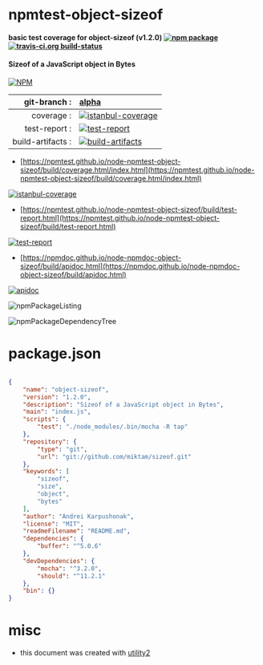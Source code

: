# npmtest-object-sizeof

#### basic test coverage for  object-sizeof (v1.2.0)  [![npm package](https://img.shields.io/npm/v/npmtest-object-sizeof.svg?style=flat-square)](https://www.npmjs.org/package/npmtest-object-sizeof) [![travis-ci.org build-status](https://api.travis-ci.org/npmtest/node-npmtest-object-sizeof.svg)](https://travis-ci.org/npmtest/node-npmtest-object-sizeof)

#### Sizeof of a JavaScript object in Bytes

[![NPM](https://nodei.co/npm/object-sizeof.png?downloads=true&downloadRank=true&stars=true)](https://www.npmjs.com/package/object-sizeof)

| git-branch : | [alpha](https://github.com/npmtest/node-npmtest-object-sizeof/tree/alpha)|
|--:|:--|
| coverage : | [![istanbul-coverage](https://npmtest.github.io/node-npmtest-object-sizeof/build/coverage.badge.svg)](https://npmtest.github.io/node-npmtest-object-sizeof/build/coverage.html/index.html)|
| test-report : | [![test-report](https://npmtest.github.io/node-npmtest-object-sizeof/build/test-report.badge.svg)](https://npmtest.github.io/node-npmtest-object-sizeof/build/test-report.html)|
| build-artifacts : | [![build-artifacts](https://npmtest.github.io/node-npmtest-object-sizeof/glyphicons_144_folder_open.png)](https://github.com/npmtest/node-npmtest-object-sizeof/tree/gh-pages/build)|

- [https://npmtest.github.io/node-npmtest-object-sizeof/build/coverage.html/index.html](https://npmtest.github.io/node-npmtest-object-sizeof/build/coverage.html/index.html)

[![istanbul-coverage](https://npmtest.github.io/node-npmtest-object-sizeof/build/screenCapture.buildCi.browser.%252Ftmp%252Fbuild%252Fcoverage.lib.html.png)](https://npmtest.github.io/node-npmtest-object-sizeof/build/coverage.html/index.html)

- [https://npmtest.github.io/node-npmtest-object-sizeof/build/test-report.html](https://npmtest.github.io/node-npmtest-object-sizeof/build/test-report.html)

[![test-report](https://npmtest.github.io/node-npmtest-object-sizeof/build/screenCapture.buildCi.browser.%252Ftmp%252Fbuild%252Ftest-report.html.png)](https://npmtest.github.io/node-npmtest-object-sizeof/build/test-report.html)

- [https://npmdoc.github.io/node-npmdoc-object-sizeof/build/apidoc.html](https://npmdoc.github.io/node-npmdoc-object-sizeof/build/apidoc.html)

[![apidoc](https://npmdoc.github.io/node-npmdoc-object-sizeof/build/screenCapture.buildCi.browser.%252Ftmp%252Fbuild%252Fapidoc.html.png)](https://npmdoc.github.io/node-npmdoc-object-sizeof/build/apidoc.html)

![npmPackageListing](https://npmtest.github.io/node-npmtest-object-sizeof/build/screenCapture.npmPackageListing.svg)

![npmPackageDependencyTree](https://npmtest.github.io/node-npmtest-object-sizeof/build/screenCapture.npmPackageDependencyTree.svg)



# package.json

```json

{
    "name": "object-sizeof",
    "version": "1.2.0",
    "description": "Sizeof of a JavaScript object in Bytes",
    "main": "index.js",
    "scripts": {
        "test": "./node_modules/.bin/mocha -R tap"
    },
    "repository": {
        "type": "git",
        "url": "git://github.com/miktam/sizeof.git"
    },
    "keywords": [
        "sizeof",
        "size",
        "object",
        "bytes"
    ],
    "author": "Andrei Karpushonak",
    "license": "MIT",
    "readmeFilename": "README.md",
    "dependencies": {
        "buffer": "^5.0.6"
    },
    "devDependencies": {
        "mocha": "^3.2.0",
        "should": "^11.2.1"
    },
    "bin": {}
}
```



# misc
- this document was created with [utility2](https://github.com/kaizhu256/node-utility2)
